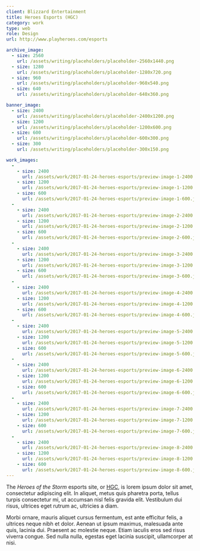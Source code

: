 ```yaml
---
client: Blizzard Entertainment
title: Heroes Esports (HGC)
category: work
type: web
role: Design
url: http://www.playheroes.com/esports

archive_image:
  - size: 2560
    url: /assets/writing/placeholders/placeholder-2560x1440.png
  - size: 1280
    url: /assets/writing/placeholders/placeholder-1280x720.png
  - size: 960
    url: /assets/writing/placeholders/placeholder-960x540.png
  - size: 640
    url: /assets/writing/placeholders/placeholder-640x360.png

banner_image:
  - size: 2400
    url: /assets/writing/placeholders/placeholder-2400x1200.png
  - size: 1200
    url: /assets/writing/placeholders/placeholder-1200x600.png
  - size: 600
    url: /assets/writing/placeholders/placeholder-600x300.png
  - size: 300
    url: /assets/writing/placeholders/placeholder-300x150.png

work_images:
  -
    - size: 2400
      url: /assets/work/2017-01-24-heroes-esports/preview-image-1-2400.jpg
    - size: 1200
      url: /assets/work/2017-01-24-heroes-esports/preview-image-1-1200.jpg
    - size: 600
      url: /assets/work/2017-01-24-heroes-esports/preview-image-1-600.jpg
  -
    - size: 2400
      url: /assets/work/2017-01-24-heroes-esports/preview-image-2-2400.jpg
    - size: 1200
      url: /assets/work/2017-01-24-heroes-esports/preview-image-2-1200.jpg
    - size: 600
      url: /assets/work/2017-01-24-heroes-esports/preview-image-2-600.jpg
  -
    - size: 2400
      url: /assets/work/2017-01-24-heroes-esports/preview-image-3-2400.jpg
    - size: 1200
      url: /assets/work/2017-01-24-heroes-esports/preview-image-3-1200.jpg
    - size: 600
      url: /assets/work/2017-01-24-heroes-esports/preview-image-3-600.jpg
  -
    - size: 2400
      url: /assets/work/2017-01-24-heroes-esports/preview-image-4-2400.jpg
    - size: 1200
      url: /assets/work/2017-01-24-heroes-esports/preview-image-4-1200.jpg
    - size: 600
      url: /assets/work/2017-01-24-heroes-esports/preview-image-4-600.jpg
  -
    - size: 2400
      url: /assets/work/2017-01-24-heroes-esports/preview-image-5-2400.jpg
    - size: 1200
      url: /assets/work/2017-01-24-heroes-esports/preview-image-5-1200.jpg
    - size: 600
      url: /assets/work/2017-01-24-heroes-esports/preview-image-5-600.jpg
  -
    - size: 2400
      url: /assets/work/2017-01-24-heroes-esports/preview-image-6-2400.jpg
    - size: 1200
      url: /assets/work/2017-01-24-heroes-esports/preview-image-6-1200.jpg
    - size: 600
      url: /assets/work/2017-01-24-heroes-esports/preview-image-6-600.jpg
  -
    - size: 2400
      url: /assets/work/2017-01-24-heroes-esports/preview-image-7-2400.jpg
    - size: 1200
      url: /assets/work/2017-01-24-heroes-esports/preview-image-7-1200.jpg
    - size: 600
      url: /assets/work/2017-01-24-heroes-esports/preview-image-7-600.jpg
  -
    - size: 2400
      url: /assets/work/2017-01-24-heroes-esports/preview-image-8-2400.jpg
    - size: 1200
      url: /assets/work/2017-01-24-heroes-esports/preview-image-8-1200.jpg
    - size: 600
      url: /assets/work/2017-01-24-heroes-esports/preview-image-8-600.jpg
---
```


The *Heroes of the Storm* esports site, or [HGC](http://www.playheroes.com/esports/), is lorem ipsum dolor sit amet, consectetur adipiscing elit. In aliquet, metus quis pharetra porta, tellus turpis consectetur mi, ut accumsan nisl felis gravida elit. Vestibulum dui risus, ultrices eget rutrum ac, ultricies a diam.

Morbi ornare, mauris aliquet cursus fermentum, est ante efficitur felis, a ultrices neque nibh et dolor. Aenean ut ipsum maximus, malesuada ante quis, lacinia dui. Praesent ac molestie neque. Etiam iaculis eros sed risus viverra congue. Sed nulla nulla, egestas eget lacinia suscipit, ullamcorper at nisi.
